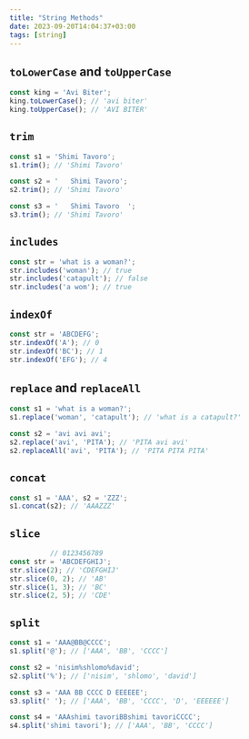 ```yaml
---
title: "String Methods"
date: 2023-09-20T14:04:37+03:00
tags: [string]
---
```


## `toLowerCase` and `toUpperCase`

```javascript
const king = 'Avi Biter';
king.toLowerCase(); // 'avi biter'
king.toUpperCase(); // 'AVI BITER'
```

## `trim`

```javascript
const s1 = 'Shimi Tavoro';
s1.trim(); // 'Shimi Tavoro'

const s2 = '   Shimi Tavoro';
s2.trim(); // 'Shimi Tavoro'

const s3 = '   Shimi Tavoro  ';
s3.trim(); // 'Shimi Tavoro'
```

## `includes`

```javascript
const str = 'what is a woman?';
str.includes('woman'); // true
str.includes('catapult'); // false
str.includes('a wom'); // true
```

## `indexOf`

```javascript
const str = 'ABCDEFG';
str.indexOf('A'); // 0
str.indexOf('BC'); // 1
str.indexOf('EFG'); // 4
```

## `replace` and `replaceAll`

```javascript
const s1 = 'what is a woman?';
s1.replace('woman', 'catapult'); // 'what is a catapult?'

const s2 = 'avi avi avi';
s2.replace('avi', 'PITA'); // 'PITA avi avi'
s2.replaceAll('avi', 'PITA'); // 'PITA PITA PITA'
```

## `concat`

```javascript
const s1 = 'AAA', s2 = 'ZZZ';
s1.concat(s2); // 'AAAZZZ'
```

## `slice`

```javascript
          // 0123456789
const str = 'ABCDEFGHIJ';
str.slice(2); // 'CDEFGHIJ'
str.slice(0, 2); // 'AB'
str.slice(1, 3); // 'BC'
str.slice(2, 5); // 'CDE'
```

## `split`

```javascript
const s1 = 'AAA@BB@CCCC';
s1.split('@'); // ['AAA', 'BB', 'CCCC']
```

```javascript
const s2 = 'nisim%shlomo%david';
s2.split('%'); // ['nisim', 'shlomo', 'david']
```

```javascript
const s3 = 'AAA BB CCCC D EEEEEE';
s3.split(' '); // ['AAA', 'BB', 'CCCC', 'D', 'EEEEEE']
```

```javascript
const s4 = 'AAAshimi tavoriBBshimi tavoriCCCC';
s4.split('shimi tavori'); // ['AAA', 'BB', 'CCCC']
```
